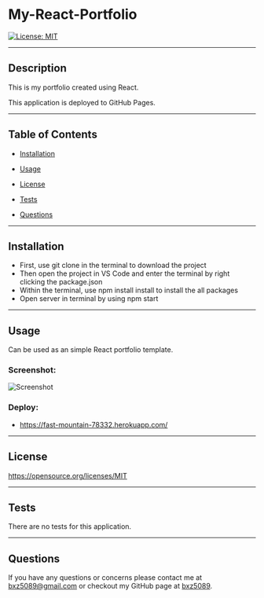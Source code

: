 # My-React-Portfolio

[![License: MIT](https://img.shields.io/badge/License-MIT-yellow.svg)](https://opensource.org/licenses/MIT)

---

## Description

This is my portfolio created using React.

This application is deployed to GitHub Pages.

---

## Table of Contents

- [Installation](##Installation)

- [Usage](##Usage)

- [License](##License)

- [Tests](##Tests)

- [Questions](##Questions)

---

## Installation

- First, use git clone in the terminal to download the project
- Then open the project in VS Code and enter the terminal by right clicking the package.json
- Within the terminal, use npm install install to install the all packages
- Open server in terminal by using npm start

---

## Usage

Can be used as an simple React portfolio template. 

### Screenshot:

![Screenshot](portfolio/src/assets/images/ScreenShot1.png)

### Deploy:

- https://fast-mountain-78332.herokuapp.com/

---

## License

https://opensource.org/licenses/MIT

---

## Tests

There are no tests for this application.

---

## Questions

If you have any questions or concerns please contact me at bxz5089@gmail.com or checkout my GitHub page at [bxz5089](https://github.com/bxz5089/).